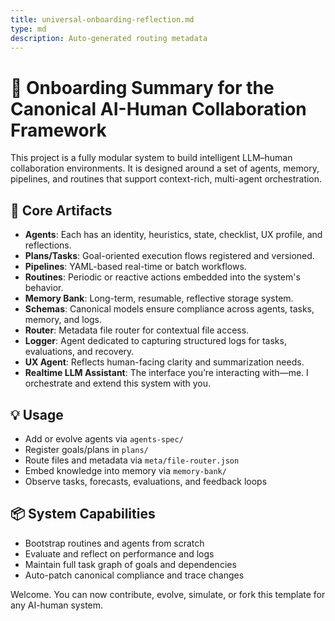 ```yaml
---
title: universal-onboarding-reflection.md
type: md
description: Auto-generated routing metadata
---
```


# 🔰 Onboarding Summary for the Canonical AI-Human Collaboration Framework

This project is a fully modular system to build intelligent LLM–human collaboration environments. It is designed around a set of agents, memory, pipelines, and routines that support context-rich, multi-agent orchestration.

## 🧱 Core Artifacts
- **Agents**: Each has an identity, heuristics, state, checklist, UX profile, and reflections.
- **Plans/Tasks**: Goal-oriented execution flows registered and versioned.
- **Pipelines**: YAML-based real-time or batch workflows.
- **Routines**: Periodic or reactive actions embedded into the system's behavior.
- **Memory Bank**: Long-term, resumable, reflective storage system.
- **Schemas**: Canonical models ensure compliance across agents, tasks, memory, and logs.
- **Router**: Metadata file router for contextual file access.
- **Logger**: Agent dedicated to capturing structured logs for tasks, evaluations, and recovery.
- **UX Agent**: Reflects human-facing clarity and summarization needs.
- **Realtime LLM Assistant**: The interface you’re interacting with—me. I orchestrate and extend this system with you.

## 💡 Usage
- Add or evolve agents via `agents-spec/`
- Register goals/plans in `plans/`
- Route files and metadata via `meta/file-router.json`
- Embed knowledge into memory via `memory-bank/`
- Observe tasks, forecasts, evaluations, and feedback loops

## 📦 System Capabilities
- Bootstrap routines and agents from scratch
- Evaluate and reflect on performance and logs
- Maintain full task graph of goals and dependencies
- Auto-patch canonical compliance and trace changes

Welcome. You can now contribute, evolve, simulate, or fork this template for any AI-human system.